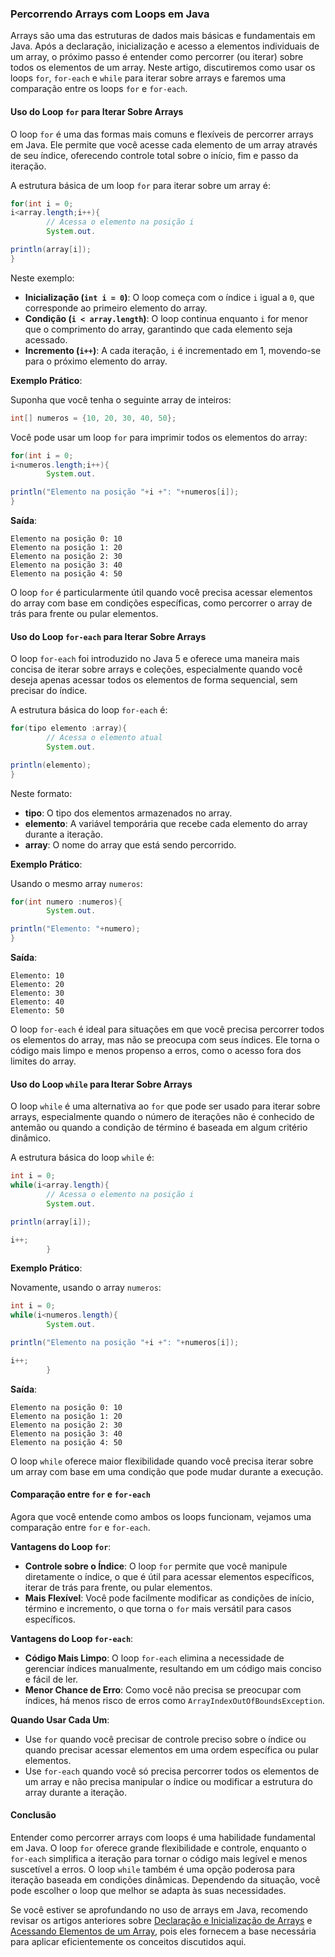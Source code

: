 ### Percorrendo Arrays com Loops em Java

Arrays são uma das estruturas de dados mais básicas e fundamentais em Java. Após a declaração, inicialização e acesso a
elementos individuais de um array, o próximo passo é entender como percorrer (ou iterar) sobre todos os elementos de um
array. Neste artigo, discutiremos como usar os loops `for`, `for-each` e `while` para iterar sobre arrays e faremos uma
comparação entre os loops `for` e `for-each`.

#### Uso do Loop `for` para Iterar Sobre Arrays

O loop `for` é uma das formas mais comuns e flexíveis de percorrer arrays em Java. Ele permite que você acesse cada
elemento de um array através de seu índice, oferecendo controle total sobre o início, fim e passo da iteração.

A estrutura básica de um loop `for` para iterar sobre um array é:

```java
for(int i = 0;
i<array.length;i++){
        // Acessa o elemento na posição i
        System.out.

println(array[i]);
}
```

Neste exemplo:

- **Inicialização (`int i = 0`)**: O loop começa com o índice `i` igual a `0`, que corresponde ao primeiro elemento do
  array.
- **Condição (`i < array.length`)**: O loop continua enquanto `i` for menor que o comprimento do array, garantindo que
  cada elemento seja acessado.
- **Incremento (`i++`)**: A cada iteração, `i` é incrementado em 1, movendo-se para o próximo elemento do array.

**Exemplo Prático**:

Suponha que você tenha o seguinte array de inteiros:

```java
int[] numeros = {10, 20, 30, 40, 50};
```

Você pode usar um loop `for` para imprimir todos os elementos do array:

```java
for(int i = 0;
i<numeros.length;i++){
        System.out.

println("Elemento na posição "+i +": "+numeros[i]);
}
```

**Saída**:

```
Elemento na posição 0: 10
Elemento na posição 1: 20
Elemento na posição 2: 30
Elemento na posição 3: 40
Elemento na posição 4: 50
```

O loop `for` é particularmente útil quando você precisa acessar elementos do array com base em condições específicas,
como percorrer o array de trás para frente ou pular elementos.

#### Uso do Loop `for-each` para Iterar Sobre Arrays

O loop `for-each` foi introduzido no Java 5 e oferece uma maneira mais concisa de iterar sobre arrays e coleções,
especialmente quando você deseja apenas acessar todos os elementos de forma sequencial, sem precisar do índice.

A estrutura básica do loop `for-each` é:

```java
for(tipo elemento :array){
        // Acessa o elemento atual
        System.out.

println(elemento);
}
```

Neste formato:

- **tipo**: O tipo dos elementos armazenados no array.
- **elemento**: A variável temporária que recebe cada elemento do array durante a iteração.
- **array**: O nome do array que está sendo percorrido.

**Exemplo Prático**:

Usando o mesmo array `numeros`:

```java
for(int numero :numeros){
        System.out.

println("Elemento: "+numero);
}
```

**Saída**:

```
Elemento: 10
Elemento: 20
Elemento: 30
Elemento: 40
Elemento: 50
```

O loop `for-each` é ideal para situações em que você precisa percorrer todos os elementos do array, mas não se preocupa
com seus índices. Ele torna o código mais limpo e menos propenso a erros, como o acesso fora dos limites do array.

#### Uso do Loop `while` para Iterar Sobre Arrays

O loop `while` é uma alternativa ao `for` que pode ser usado para iterar sobre arrays, especialmente quando o número de
iterações não é conhecido de antemão ou quando a condição de término é baseada em algum critério dinâmico.

A estrutura básica do loop `while` é:

```java
int i = 0;
while(i<array.length){
        // Acessa o elemento na posição i
        System.out.

println(array[i]);

i++;
        }
```

**Exemplo Prático**:

Novamente, usando o array `numeros`:

```java
int i = 0;
while(i<numeros.length){
        System.out.

println("Elemento na posição "+i +": "+numeros[i]);

i++;
        }
```

**Saída**:

```
Elemento na posição 0: 10
Elemento na posição 1: 20
Elemento na posição 2: 30
Elemento na posição 3: 40
Elemento na posição 4: 50
```

O loop `while` oferece maior flexibilidade quando você precisa iterar sobre um array com base em uma condição que pode
mudar durante a execução.

#### Comparação entre `for` e `for-each`

Agora que você entende como ambos os loops funcionam, vejamos uma comparação entre `for` e `for-each`.

**Vantagens do Loop `for`**:

- **Controle sobre o Índice**: O loop `for` permite que você manipule diretamente o índice, o que é útil para acessar
  elementos específicos, iterar de trás para frente, ou pular elementos.
- **Mais Flexível**: Você pode facilmente modificar as condições de início, término e incremento, o que torna o `for`
  mais versátil para casos específicos.

**Vantagens do Loop `for-each`**:

- **Código Mais Limpo**: O loop `for-each` elimina a necessidade de gerenciar índices manualmente, resultando em um
  código mais conciso e fácil de ler.
- **Menor Chance de Erro**: Como você não precisa se preocupar com índices, há menos risco de erros
  como `ArrayIndexOutOfBoundsException`.

**Quando Usar Cada Um**:

- Use `for` quando você precisar de controle preciso sobre o índice ou quando precisar acessar elementos em uma ordem
  específica ou pular elementos.
- Use `for-each` quando você só precisa percorrer todos os elementos de um array e não precisa manipular o índice ou
  modificar a estrutura do array durante a iteração.

#### Conclusão

Entender como percorrer arrays com loops é uma habilidade fundamental em Java. O loop `for` oferece grande flexibilidade
e controle, enquanto o `for-each` simplifica a iteração para tornar o código mais legível e menos suscetível a erros. O
loop `while` também é uma opção poderosa para iteração baseada em condições dinâmicas. Dependendo da situação, você pode
escolher o loop que melhor se adapta às suas necessidades.

Se você estiver se aprofundando no uso de arrays em Java, recomendo revisar os artigos anteriores
sobre [Declaração e Inicialização de Arrays](#) e [Acessando Elementos de um Array](#), pois eles fornecem a base
necessária para aplicar eficientemente os conceitos discutidos aqui.